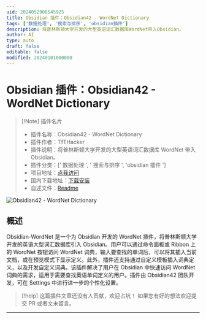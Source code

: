 ```yaml
---
uid: 2024052908545925
title: Obsidian 插件：Obsidian42 - WordNet Dictionary
tags: ['数据处理', '搜索与排序', 'obsidian插件']
description: 将普林斯顿大学开发的大型英语词汇数据库WordNet带入Obsidian。
author: AI
type: auto
draft: false
editable: false
modified: 20240101000000
---
```


# Obsidian 插件：Obsidian42 - WordNet Dictionary

> [!Note] 插件名片
> - 插件名称：Obsidian42 - WordNet Dictionary
> - 插件作者：TfTHacker
> - 插件说明：将普林斯顿大学开发的大型英语词汇数据库 WordNet 带入 Obsidian。
> - 插件分类：[' 数据处理 ', ' 搜索与排序 ', 'obsidian 插件 ']
> - 项目地址：[点我访问](https://github.com/TfTHacker/Obsidian-WordNet)
> - 国内下载地址：[下载安装](https://pkmer.cn/products/plugin/pluginMarket/?obsidian-wordnet-plugin)
> - 自述文件：[Readme](https://ghproxy.net/https://raw.githubusercontent.com/TfTHacker/Obsidian-WordNet/main/README.md)

![Obsidian42 - WordNet Dictionary](https://cdn.pkmer.cn/covers/obsidian-wordnet-plugin.gif!pkmer)

## 概述

Obsidian-WordNet 是一个为 Obsidian 开发的 WordNet 插件，将普林斯顿大学开发的英语大型词汇数据库引入 Obsidian。用户可以通过命令面板或 Ribbon 上的 WordNet 按钮访问 WordNet 词典，输入要查找的单词后，可以将其插入当前文档，或在预览模式下显示定义。此外，插件还支持通过自定义模板插入词典定义，以及开发自定义词典。该插件解决了用户在 Obsidian 中快速访问 WordNet 词典的需求，适用于需要查找英语单词定义的用户。插件由 Obsidian42 团队开发，可在 Settings 中进行进一步的个性化设置。

> [!help]
> 这篇插件文章还没有人贡献，欢迎占坑！
> 如果您有好的想法欢迎提交 PR 或者文末留言。

---



